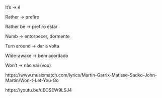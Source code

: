 <p>It’s → é</p><p>Rather → prefiro</p><p>Rather be → prefiro estar</p><p>Numb → entorpecer, dormente</p><p>Turn around → dar a volta</p><p>Wide-awake → bem acordado</p><p>Won’t → não vai (vou)</p><p>https://www.musixmatch.com/lyrics/Martin-Garrix-Matisse-Sadko-John-Martin/Won-t-Let-You-Go</p><p>https://youtu.be/uEOSEW9LSJ4</p>